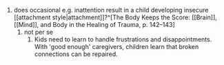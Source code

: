 1. does occasional e.g. inattention result in a child developing insecure [[attachment style|attachment]]?^[The Body Keeps the Score: [[Brain]], [[Mind]], and Body in the Healing of Trauma, p. 142–143]
	1. not per se
		1. Kids need to learn to handle frustrations and disappointments. With 'good enough' caregivers, children learn that broken connections can be repaired.